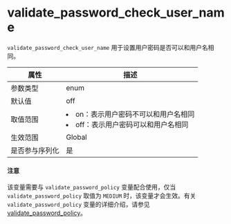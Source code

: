 # validate_password_check_user_name

`validate_password_check_user_name` 用于设置用户密码是否可以和用户名相同。

| **属性**  |                                                              **描述**                                                               |
|---------|-----------------------------------------------------------------------------------------------------------------------------------|
| 参数类型    | enum                                                                                                                              |
| 默认值     | off                                                                                                                               |
| 取值范围    | <li> on：表示用户密码不可以和用户名相同   <li> off：表示用户密码可以和用户名相同    |
| 生效范围    | Global                                                                                                                            |
| 是否参与序列化 | 是                                                                                                                                 |

  <main id="notice" type='notice'>
    <h4>注意</h4>
    <p>该变量需要与 <code>validate_password_policy</code> 变量配合使用，仅当 <code>validate_password_policy</code> 取值为 <code>MEDIUM</code> 时，该变量才会生效。有关 <code>validate_password_policy</code> 变量的详细介绍，请参见 <a href="142.validate_password_policy-of-mysql-mode.md">validate_password_policy</a>。</p>
  </main>
